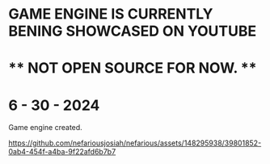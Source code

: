 # **GAME ENGINE IS CURRENTLY BENING SHOWCASED ON YOUTUBE**

# ** NOT OPEN SOURCE FOR NOW. **


# 6 - 30 - 2024


Game engine created.


https://github.com/nefariousjosiah/nefarious/assets/148295938/39801852-0ab4-454f-a4ba-9f22afd6b7b7

